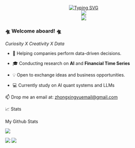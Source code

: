 
<p align="center">
<a href="https://git.io/typing-svg"><img src="https://readme-typing-svg.demolab.com?font=Fira+Code&size=18&duration=2000&pause=100&color=F7931A&multiline=true&width=500&height=80&lines=Dionisis+Pettas;Data+Science+Leader+%26+Researcher;AI+%7C+Blockchain+%7C+Fintech" alt="Typing SVG" /></a>

<br/>
<a href="mailto:zhongxingyuemail@gmail.com">
    <img src="https://img.shields.io/badge/-Email-red?style=flat-square&logo=gmail&logoColor=white">
</a>
<br/> 

<a href="https://github.com/XingYu-Zhong">
    <img src="https://github-stats-alpha.vercel.app/api?username=XingYu-Zhong&cc=22272e&tc=37BCF6&ic=fff&bc=0000">
</a>


</p>


### 🛸 Welcome aboard! 🛸

*Curiosity X Creativity X Data*

* 🧠 Helping companies perform data-driven decisions.

* 🎓 Conducting research on **AI** and **Financial Time Series**

* 💡 Open to exchange ideas and business opportunities.

* 💻 Currently study on AI quant systems and LLMs

📫 Drop me an email at: zhongxingyuemail@gmail.com

<summary>📈 Stats</summary>
<br>
My Github Stats

![](http://github-profile-summary-cards.vercel.app/api/cards/profile-details?username=dioptx&theme=dracula)

![](http://github-profile-summary-cards.vercel.app/api/cards/repos-per-language?username=dioptx&theme=dracula) 
![](http://github-profile-summary-cards.vercel.app/api/cards/most-commit-language?username=dioptx&theme=dracula)

